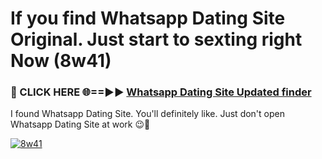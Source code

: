 # If you find Whatsapp Dating Site Original. Just start to sexting right Now (8w41)

<h3>🔴 CLICK HERE 🌐==►► <a href="https://tinyurl.com/mtbk5fxa" rel="nofollow">Whatsapp Dating Site Updated finder</a></h3>

I found Whatsapp Dating Site. You'll definitely like. Just don't open Whatsapp Dating Site at work 😉💬

[![8w41](https://i.imgur.com/Q8WKrnY.jpeg)](https://tinyurl.com/mtbk5fxa)
